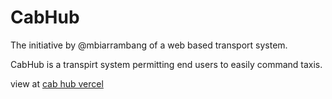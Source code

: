 [](68c5e000-b47b-4dd1-ae3d-217fa4e18e29.jpg)

CabHub
======
The initiative by @mbiarrambang of a web based transport system.

CabHub is a transpirt system permitting end users to easily command taxis.

view at [cab hub vercel](https://cab-hub.vercel.app)
